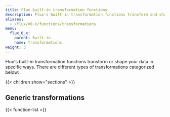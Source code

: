 ```yaml
---
title: Flux built-in transformation functions
description: Flux's built-in transformation functions transform and shape your data in specific ways.
aliases:
  - /flux/v0.x/functions/transformations
menu:
  flux_0_x:
    parent: Built-in
    name: Transformations
weight: 3
---
```


Flux's built-in transformation functions transform or shape your data in specific ways.
There are different types of transformations categorized below:

{{< children show="sections" >}}

## Generic transformations

{{< function-list >}}

